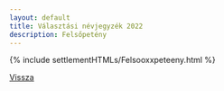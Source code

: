 ```yaml
---
layout: default
title: Választási névjegyzék 2022
description: Felsőpetény
---
```


{% include settlementHTMLs/Felsooxxpeteeny.html %}

[Vissza](../)